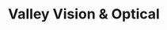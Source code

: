 ---
title: "Valley Vision & Optical"
url: /mount-vernon/valley-vision-und-optical/
shop: Optiker
---